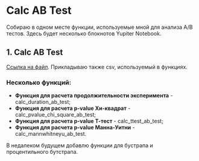 # Calc AB Test
Собираю в одном месте функции, используемые мной для анализа A/B тестов.
Здесь будет несколько блокнотов Yupiter Notebook.
## 1. Calc AB Test
[Ссылка на файл](https://github.com/a-efimov/Calc-AB-Test/blob/main/Calc%20AB%20Test.ipynb). Прикладываю также csv, используемый в функциях.
### Несколько функций:
- **Функция для расчета продолжительности эксперимента** - calc_duration_ab_test;
- **Функция для расчета p-value Хи-квадрат** - calc_pvalue_chi_square_ab_test;
- **Функция для расчета p-value Т-тест** - calc_ttest_ab_test;
- **Функция для расчета p-value Манна-Уитни** - calc_mannwhitneyu_ab_test.

В недалеком будущем добавлю функции для бустрапа и процентильного бутстрапа.
